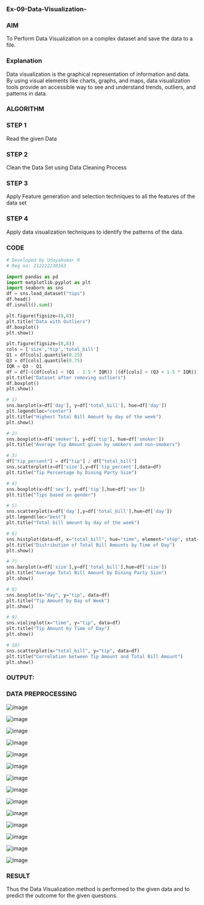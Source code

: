 ### Ex-09-Data-Visualization-

### AIM

To Perform Data Visualization on a complex dataset and save the data to a file.

### Explanation

Data visualization is the graphical representation of information and data. By using visual elements like charts, graphs, and maps, data visualization tools provide an accessible way to see and understand trends, outliers, and patterns in data.

### ALGORITHM

### STEP 1

Read the given Data

### STEP 2

Clean the Data Set using Data Cleaning Process

### STEP 3

Apply Feature generation and selection techniques to all the features of the data set

### STEP 4

Apply data visualization techniques to identify the patterns of the data.

### CODE
```python
# Developed by Udayakumar R
# Reg no: 212222230163

import pandas as pd
import matplotlib.pyplot as plt
import seaborn as sns
df = sns.load_dataset("tips")
df.head()
df.isnull().sum()

plt.figure(figsize=(8,8))
plt.title("Data with Outliers")
df.boxplot()
plt.show()

plt.figure(figsize=(8,8))
cols = ['size','tip','total_bill']
Q1 = df[cols].quantile(0.25)
Q3 = df[cols].quantile(0.75)
IQR = Q3 - Q1
df = df[~((df[cols] < (Q1 - 1.5 * IQR)) |(df[cols] > (Q3 + 1.5 * IQR))).any(axis=1)]
plt.title("Dataset after removing outliers")
df.boxplot()
plt.show()

# 1) 
sns.barplot(x=df['day'], y=df['total_bill'], hue=df['day'])
plt.legend(loc="center")
plt.title("Highest Total Bill Amount by day of the week")
plt.show()

# 2)
sns.boxplot(x=df['smoker'], y=df['tip'], hue=df['smoker'])
plt.title("Average Tip Amount given by smokers and non-smokers")

# 3) 
df["tip_percent"] = df["tip"] / df["total_bill"]
sns.scatterplot(x=df['size'],y=df['tip_percent'],data=df)
plt.title("Tip Percentage by Dining Party Size")

# 4) 
sns.boxplot(x=df['sex'], y=df['tip'],hue=df['sex'])
plt.title("Tips based on gender")

# 5)
sns.scatterplot(x=df['day'],y=df['total_bill'],hue=df['day'])
plt.legend(loc="best")
plt.title("Total bill amount by day of the week")

# 6)
sns.histplot(data=df, x="total_bill", hue="time", element="step", stat="density")
plt.title("Distribution of Total Bill Amounts by Time of Day")
plt.show()

# 7)
sns.barplot(x=df['size'],y=df['total_bill'],hue=df['size'])
plt.title("Average Total Bill Amount by Dining Party Size")
plt.show()

# 8) 
sns.boxplot(x="day", y="tip", data=df)
plt.title("Tip Amount by Day of Week")
plt.show()

# 9)
sns.violinplot(x="time", y="tip", data=df)
plt.title("Tip Amount by Time of Day")
plt.show()

# 10)
sns.scatterplot(x="total_bill", y="tip", data=df)
plt.title("Correlation between Tip Amount and Total Bill Amount")
plt.show()
```

### OUTPUT:

### DATA PREPROCESSING

![image](https://github.com/R-Udayakumar/Ex-09-Data-Visualization_1/assets/118708024/08b357a7-7e4c-4bc2-9a48-19a8b596e1f4)

![image](https://github.com/R-Udayakumar/Ex-09-Data-Visualization_1/assets/118708024/f956414a-7889-484e-952f-825e69070d70)

![image](https://github.com/R-Udayakumar/Ex-09-Data-Visualization_1/assets/118708024/efa36570-0f11-4179-9e01-7a739b9ca73e)

![image](https://github.com/R-Udayakumar/Ex-09-Data-Visualization_1/assets/118708024/7452769a-27aa-4208-8fa0-bcfc23443962)

![image](https://github.com/R-Udayakumar/Ex-09-Data-Visualization_1/assets/118708024/7fa43806-78f6-4123-af38-8730216d5f78)

![image](https://github.com/R-Udayakumar/Ex-09-Data-Visualization_1/assets/118708024/e7fc4eb2-2c5c-4d19-87c0-2ed278ab8f84)

![image](https://github.com/R-Udayakumar/Ex-09-Data-Visualization_1/assets/118708024/7f3a9d99-9050-4d5a-bc46-d046503a77cd)

![image](https://github.com/R-Udayakumar/Ex-09-Data-Visualization_1/assets/118708024/0bd15eb9-d6c6-45c3-8488-25e5e35b35aa)

![image](https://github.com/R-Udayakumar/Ex-09-Data-Visualization_1/assets/118708024/5ed71609-626b-4af9-95ae-3c748f95aca7)

![image](https://github.com/R-Udayakumar/Ex-09-Data-Visualization_1/assets/118708024/74a989ba-2004-4469-8060-0cc65698f540)

![image](https://github.com/R-Udayakumar/Ex-09-Data-Visualization_1/assets/118708024/f5b8dc7b-f06a-4821-b2c7-c20918d1eb5f)

![image](https://github.com/R-Udayakumar/Ex-09-Data-Visualization_1/assets/118708024/421f98b3-f20b-4a3c-b63e-697b0073b39e)

![image](https://github.com/R-Udayakumar/Ex-09-Data-Visualization_1/assets/118708024/6e5a2ad2-0b3a-44d5-a18d-7ee8d63296ce)

![image](https://github.com/R-Udayakumar/Ex-09-Data-Visualization_1/assets/118708024/961f2217-ba31-4adf-8078-c5050fc4cce2)

### RESULT

Thus the Data Visualization method is performed to the given data and to predict the outcome for the given questions. 
